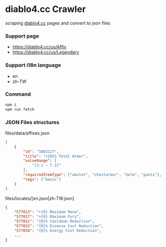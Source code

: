 # diablo4.cc Crawler

scraping [diablo4.cc](https://diablo4.cc) pages and convert to json files

### Support page
- https://diablo4.cc/us/Affix
- https://diablo4.cc/us/Legendary

### Support i18n language
- en
- zh-TW

### Command

```sh
npm i
npm run fetch
```

### JSON Files structures

files/data/affixes.json
```json
[
    {
        "id": "1083127",
        "title": "+{0}% Total Armor",
        "valueRange": [
            "[3.1 – 7.3]"
        ],
        "requiredItemType": ["amulet", "chestarmor", "helm", "pants"],
        "tags": ["basic"]
    }
]
``` 

files/locales/[en.json|zh-TW.json]
```json
{
    "577013": "+{0} Maximum Mana",
    "577017": "+{0} Maximum Fury",
    "577021": "{0}% Cooldown Reduction",
    "577033": "{0}% Essence Cost Reduction",
    "577034": "{0}% Energy Cost Reduction",
    ...
}
```